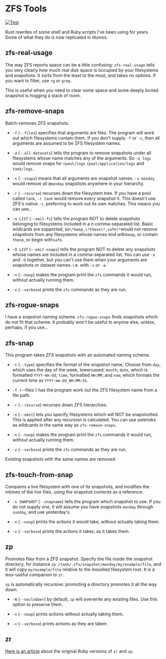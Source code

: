 # ZFS Tools

[![Test](https://github.com/snltd/zfs-tools-rs/actions/workflows/test.yml/badge.svg)](https://github.com/snltd/zfs-tools-rs/actions/workflows/test.yml)

Rust rewrites of some shell and Ruby scripts I've been using for years. Some of
what they do is now replicated in illumos.

## zfs-real-usage

The way ZFS reports space can be a little confusing: `zfs-real-usage` tells you
very clearly how much real disk space is occupied by your filesystems and
snapshots. It sorts from the least to the most, and takes no options. If you
want to filter, use `rg` or `grep`.

This is useful when you need to clear some space and some deeply buried snapshot
is hogging a stack of room.

## zfs-remove-snaps

Batch-removes ZFS snapshots.

- `-f` (`--files`) specifies that arguments are files. The program will work out
  which filesystems contain them. If you don't supply `-f` or `-s`, then all
  arguments are assumed to be ZFS filesystem names.

- `-a` (`--all-datasets`) tells the program to remove snapshots under all
  filesystems whose name matches any of the arguments. So `-a logs` would remove
  snaps for `rpool/logs` `rpool/application/logs` and `tank/logs`.

- `-s` (`--snaps`) means that all arguments are snapshot names. `-s monday`
  would remove all `@monday` snapshots anywhere in your hierarchy.

- `-r` (`--recurse`) recurses down the filesystem tree. If you have a pool
  called `tank`, `-r tank` would remove every snapshot it. This doesn't use
  ZFS's native `-r`, preferring to work out its own matches. This means you can
  use...

- `-o LIST` (`--omit-fs`) tells the program NOT to delete snapshots belonging to
  filesystems included in a n comma-separated list. Basic wildcards are
  supported, so`\*keep,\*these\*,safe\*`would not remove snapshots from any
  filesystems whose names end with`keep`, or contain `these`, or begin
  with`safe`.

- `-O LIST` (`--omit-snaps`) tells the program NOT to delete any snapshots whose
  names are included in a comma-separated list. You can use `-o` and `-O`
  together, but you can't use them when your arguments are snapshots or dataset
  names. i.e. with `-s` or `-a`.

- `-n` (`--noop`) makes the program print the `zfs` commands it would run,
  without actually running them.

- `-v` (`--verbose`) prints the `zfs` commands as they are run.

## zfs-rogue-snaps

I have a snapshot naming scheme. `zfs-rogue-snaps` finds snapshots which do not
fit that scheme. It probably won't be useful to anyone else, unless, perhaps, if
you use...

## zfs-snap

This program takes ZFS snapshots with an automated naming scheme.

- `-t` (`--type`) specifies the format of the snapshot name, Choose from `day`,
  which uses the day of the week, lowercased; `month`; `date`, which is
  formatted `YYYY-mm-dd`; `time`, formatted `HH:MM`; and `now`, which formats
  the current time as `YYYY-mm-dd_HH:MM:SS`.

- `-f (`--files`) has the program work out the ZFS filesystem name from a file
  path.

- `-r` (`--recurse`) recurses down ZFS hierarchies.

- `-o` (`--omit`) lets you specify filesystems which will NOT be snapshotted.
  This is applied after any recursion is calculated. You can use asterisks as
  wildcards in the same way as `zfs-remove-snaps`.

- `-n` (`--noop`) makes the program print the `zfs` commands it would run,
  without actually running them.

- `-v` (`--verbose`) prints the `zfs` commands as they are run.

Existing snapshots with the same names are removed.

## zfs-touch-from-snap

Compares a live filesystem with one of its snapshots, and modifies the mtimes of
the live files, using the snapshot contents as a reference.

- `-s SNAPSHOT` (`--snapname`) tells the program which snapshot to use. If you
  do not supply one, it will assume you have snapshots `monday` through
  `sunday`, and use yesterday's.

- `-n` (`--noop`) prints the actions it would take, without actually taking
  them.

- `-v` (`--verbose`) prints the actions it takes, as it takes them.

## zp

Promotes files from a ZFS snapshot. Specify the file inside the snapshot
directory, for instance `zp /tank/.zfs/snapshot/monday/my/example/file`, and it
will copy `my/example/file` relative to the mounted filesystem root. It is a
less-useful companion to `zr`.

`zp` is automatically recursive: promoting a directory promotes it all the way
down.

- `-N` (`--noclobber`) by default, `zp` will overwrite any existing files. Use
  this option to preserve them.

* `-n` (`--noop`) prints actions without actually taking them.

* `-v` (`--verbose`) prints actions as they are taken.

## zr

[Here is an article](https://sysdef.xyz/post/2019-04-04-zr) about the original
Ruby versions of `zr` and `zp`.
